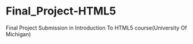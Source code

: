 # Final_Project-HTML5
Final Project Submission in Introduction To HTML5 course(University Of Michigan)
